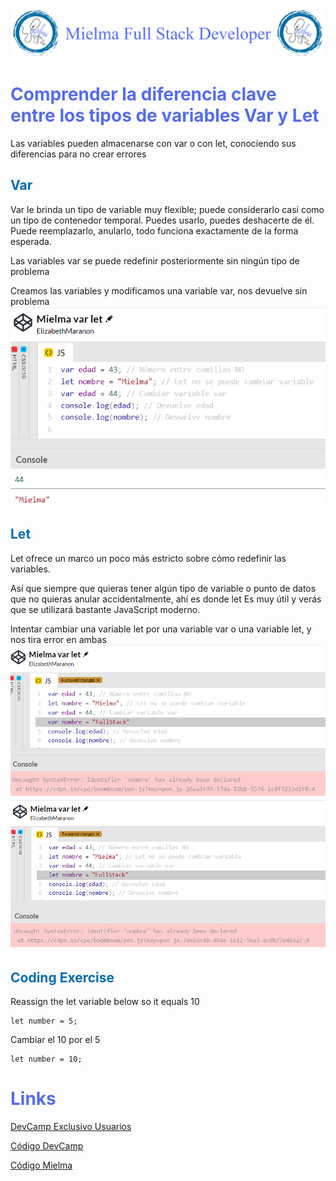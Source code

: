 
![Logo Mielma](logo/Logo%20Encabezado.png)

# <b><font color="#556CEE">Comprender la diferencia clave entre los tipos de variables Var y Let</font></b>
Las variables pueden almacenarse con var o con let, conociendo sus diferencias para no crear errores
## <b><font color="#006cb5">Var</font></b>
Var le brinda un tipo de variable muy flexible; puede considerarlo casi como un tipo de contenedor temporal. Puedes usarlo, puedes deshacerte de él. Puede reemplazarlo, anularlo, todo funciona exactamente de la forma esperada.

Las variables var se puede redefinir posteriormente sin ningún tipo de problema

Creamos las variables y modificamos una variable var, nos devuelve sin problema
![Codepen Mielma var let cambio var](image/Codepen_Mielma_var_let_cambio_var.png)

## <b><font color="#006cb5">Let</font></b>
Let ofrece un marco un poco más estricto sobre cómo redefinir las variables.

Así que siempre que quieras tener algún tipo de variable o punto de datos que no quieras anular accidentalmente, ahí es donde let Es muy útil y verás que se utilizará bastante JavaScript moderno.

Intentar cambiar una variable let por una variable var o una variable let, y nos tira error en ambas
![Codepen Mielma var let cambio let1](image/Codepen_Mielma_var_let_cambio_let1.png)![Codepen Mielma var let cambio let2](image/Codepen_Mielma_var_let_cambio_let2.png)



## <b><font color="#006cb5">Coding Exercise</font></b>
Reassign the let variable below so it equals 10
~~~
let number = 5;
~~~
Cambiar el 10 por el 5
~~~
let number = 10;
~~~

# <b><font color="#556CEE">Links</font></b>

[DevCamp Exclusivo Usuarios](https://basque.devcamp.com/pt-full-stack-development-javascript-python-react/guide/understanding-key-difference-between-var-let-variables-types)

[Código DevCamp](https://github.com/rails-camp/javascript-programming/blob/master/section_b_06_difference_var_let.js)

[Código Mielma](https://github.com/ElizabethMaranon/Full-Stack/blob/e7133eda5d145d4329d4456d0f1dbb32d524eede/JavaScript/05_Diferenciar_Var_Let_JS.js)
